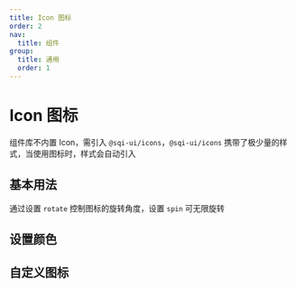 ```yaml
---
title: Icon 图标
order: 2
nav:
  title: 组件
group:
  title: 通用
  order: 1
---
```


# Icon 图标

组件库不内置 Icon，需引入 `@sqi-ui/icons`，`@sqi-ui/icons` 携带了极少量的样式，当使用图标时，样式会自动引入

## 基本用法

通过设置 `rotate` 控制图标的旋转角度，设置 `spin` 可无限旋转

<code src="./demos/base.tsx"></code>

## 设置颜色

<code src="./demos/color.tsx"></code>

## 自定义图标

<code src="./demos/custom.tsx"></code>
